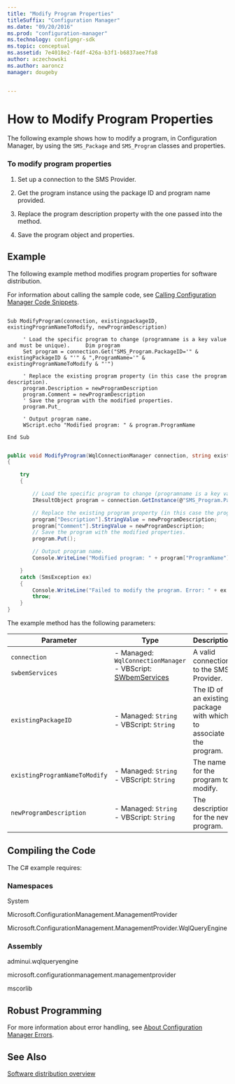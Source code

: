 ```yaml
---
title: "Modify Program Properties"
titleSuffix: "Configuration Manager"
ms.date: "09/20/2016"
ms.prod: "configuration-manager"
ms.technology: configmgr-sdk
ms.topic: conceptual
ms.assetid: 7e4018e2-f4df-426a-b3f1-b6837aee7fa8
author: aczechowski
ms.author: aaroncz
manager: dougeby


---
```

# How to Modify Program Properties
The following example shows how to modify a program, in Configuration Manager, by using the `SMS_Package` and `SMS_Program` classes and properties.  

### To modify program properties  

1.  Set up a connection to the SMS Provider.  

2.  Get the program instance using the package ID and program name provided.  

3.  Replace the program description property with the one passed into the method.  

4.  Save the program object and properties.  

## Example  
 The following example method modifies program properties for software distribution.  

 For information about calling the sample code, see [Calling Configuration Manager Code Snippets](../../../../develop/core/understand/calling-code-snippets.md).  

```vbs  

Sub ModifyProgram(connection, existingpackageID, existingProgramNameToModify, newProgramDescription)    

     ' Load the specific program to change (programname is a key value and must be unique).     Dim program  
     Set program = connection.Get("SMS_Program.PackageID='" & existingPackageID & "'" & ",ProgramName='" & existingProgramNameToModify & "'")  

     ' Replace the existing program property (in this case the program description).  
     program.Description = newProgramDescription  
     program.Comment = newProgramDescription  
     ' Save the program with the modified properties.  
     program.Put_  

     ' Output program name.  
     WScript.echo "Modified program: " & program.ProgramName              

End Sub  

```  

```c#  

public void ModifyProgram(WqlConnectionManager connection, string existingPackageID, string existingProgramNameToModify, string newProgramDescription)  
{  

    try  
    {  

        // Load the specific program to change (programname is a key value and must be unique).  
        IResultObject program = connection.GetInstance(@"SMS_Program.PackageID='" + existingPackageID + "',ProgramName='" + existingProgramNameToModify + "'");  

        // Replace the existing program property (in this case the program description).  
        program["Description"].StringValue = newProgramDescription;  
        program["Comment"].StringValue = newProgramDescription;  
        // Save the program with the modified properties.  
        program.Put();  

        // Output program name.  
        Console.WriteLine("Modified program: " + program["ProgramName"].StringValue);  

    }  
    catch (SmsException ex)  
    {  
        Console.WriteLine("Failed to modify the program. Error: " + ex.Message);  
        throw;  
    }  
}  

```  

 The example method has the following parameters:  

|Parameter|Type|Description|  
|---------------|----------|-----------------|  
|`connection`<br /><br /> `swbemServices`|-   Managed: `WqlConnectionManager`<br />-   VBScript: [SWbemServices](https://msdn.microsoft.com/library/aa393854.aspx)|A valid connection to the SMS Provider.|  
|`existingPackageID`|-   Managed: `String`<br />-   VBScript: `String`|The ID of an existing package with which to associate the program.|  
|`existingProgramNameToModify`|-   Managed: `String`<br />-   VBScript: `String`|The name for the program to modify.|  
|`newProgramDescription`|-   Managed: `String`<br />-   VBScript: `String`|The description for the new program.|  

## Compiling the Code  
 The C# example requires:  

### Namespaces  
 System  

 Microsoft.ConfigurationManagement.ManagementProvider  

 Microsoft.ConfigurationManagement.ManagementProvider.WqlQueryEngine  

### Assembly  
 adminui.wqlqueryengine  

 microsoft.configurationmanagement.managementprovider  

 mscorlib  

## Robust Programming  
 For more information about error handling, see [About Configuration Manager Errors](../../../../develop/core/understand/about-configuration-manager-errors.md).  

## See Also  
 [Software distribution overview](software-distribution-overview.md)
